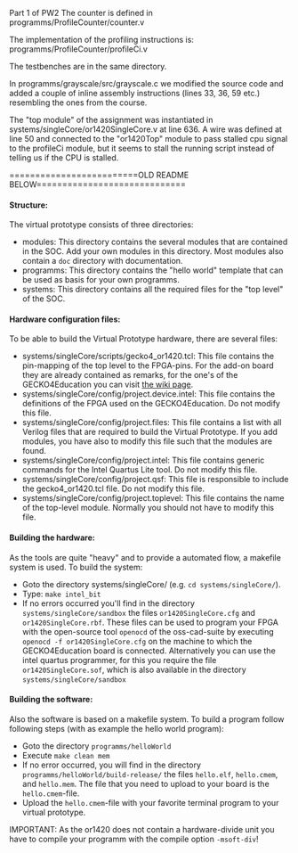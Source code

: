 Part 1 of PW2
The counter is defined in
    programms/ProfileCounter/counter.v

The implementation of the profiling instructions is:
    programms/ProfileCounter/profileCi.v

The testbenches are in the same directory.

In programms/grayscale/src/grayscale.c we modified the source code and added a couple of inline assembly instructions (lines 33, 36, 59 etc.) resembling the ones from the course.

The "top module" of the assignment was instantiated in systems/singleCore/or1420SingleCore.v at line 636. A wire was defined at line 50 and connected to the "or1420Top" module to pass stalled cpu signal to the profileCi module, but it seems to stall the running script instead of telling us if the CPU is stalled.














=========================OLD README BELOW=============================
#### Structure:

The virtual prototype consists of three directories:

- modules: This directory contains the several modules that are contained in the SOC. Add your own modules in this directory. Most modules also contain a ```doc``` directory with documentation.
- programms: This directory contains the "hello world" template that can be used as basis for your own programms.
- systems: This directory contains all the required files for the "top level" of the SOC.

#### Hardware configuration files:

To be able to build the Virtual Prototype hardware, there are several files:

- systems/singleCore/scripts/gecko4_or1420.tcl: This file contains the pin-mapping of the top level to the FPGA-pins. For the add-on board they are already contained as remarks, for the one's of the GECKO4Education you can visit [the wiki page](https://gecko-wiki.ti.bfh.ch/gecko4education_epfl:start).
- systems/singleCore/config/project.device.intel: This file contains the definitions of the FPGA used on the GECKO4Education. Do not modify this file.
- systems/singleCore/config/project.files: This file contains a list with all Verilog files that are required to build the Virtual Prototype. If you add modules, you have also to modify this file such that the modules are found.
- systems/singleCore/config/project.intel: This file contains generic commands for the Intel Quartus Lite tool. Do not modify this file.
- systems/singleCore/config/project.qsf: This file is responsible to include the gecko4_or1420.tcl file. Do not modify this file.
- systems/singleCore/config/project.toplevel: This file contains the name of the top-level module. Normally you should not have to modify this file.

#### Building the hardware:

As the tools are quite "heavy" and to provide a automated flow, a makefile system is used. To build the system:

- Goto the directory systems/singleCore/ (e.g. ```cd systems/singleCore/```).
- Type: ```make intel_bit```
- If no errors occurred you'll find in the directory ```systems/singleCore/sandbox``` the files ```or1420SingleCore.cfg``` and ```or1420SingleCore.rbf```. These files can be used to program your FPGA with the open-source tool ```openocd``` of the oss-cad-suite by executing ```openocd -f or1420SingleCore.cfg``` on the machine to which the GECKO4Education board is connected. Alternatively you can use the intel quartus programmer, for this you require the file ```or1420SingleCore.sof```, which is also available in the directory ```systems/singleCore/sandbox```

#### Building the software:

Also the software is based on a makefile system. To build a program follow following steps (with as example the hello world program):

- Goto the directory ```programms/helloWorld```
- Execute ```make clean mem```
- If no error occurred, you will find in the directory ```programms/helloWorld/build-release/``` the files ```hello.elf```, ```hello.cmem```, and ```hello.mem```. The file that you need to upload to your board is the ```hello.cmem```-file.
- Upload the ```hello.cmem```-file with your favorite terminal program to your virtual prototype.

IMPORTANT: As the or1420 does not contain a hardware-divide unit you have to compile your programm with the compile option ```-msoft-div```!
